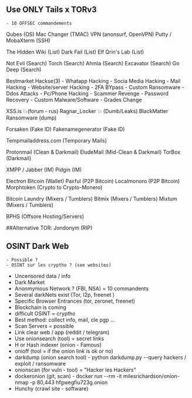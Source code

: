 ## Use ONLY Tails x TORv3
	- 10 OFFSEC commandements

Qubes (OS)
Mac Changer (TMAC)
VPN (anonsurf, OpenVPN)
Putty / MobaXterm (SSH)

The Hidden Wiki (List)
Dark Fail (List)
Elf Qrin's Lab (List)

Not Evil (Search)
Torch (Search)
Ahmia (Search)
Excavator (Search)
Go Deep (Search)

Bestmarket
Hackse(3)
	- Whatapp Hacking
	- Socia Media Hacking
	- Mail Hacking
	- Website/server Hacking
	- 2FA BYpass
	- Custom Ransomware
	- Ddos Attacks
	- Pc/Phone Hacking
	- Scammer Revenge
	- Password Recovery
	- Custom Malware/Software
	- Grades Change
	
XSS.is 💥(forum - rus)
Ragnar_Locker 💥 (Dumb/Leaks)
BlackMatter Ransomware (dump)

Forsaken (Fake ID)
Fakenamegenerator (Fake ID)

Tempmailaddress.com (Temporary Mails)

Protonmail (Clean & Darkmail)
EludeMail (Mid-Clean & Darkmail)
TorBox (Darkmail)

XMPP / Jabber (IM)
Pidgin (IM)

Electron Bitcoin (Wallet)
Paxful (P2P Bitcoin)
Localmonoro (P2P Bitcoin)
Morphtoken (Crypto to Crypto-Monero)

Bitcoin Laundry (Mixers / Tumblers)
Bitmix (Mixers / Tumblers)
Mixtum (Mixers / Tumblers)

BPHS (Offsore Hosting/Servers)

##Alternative TOR: Jondonym (RIP)

## OSINT Dark Web 
 	- Possible ?
	- OSINT sur les cryptho ? (see websites)
	
 - Uncensored data / info 
 - Dark Market 
 - Anonmymous Network ? (FBI, NSA) = 10 commandents
 - Several darkNets exist (Tor, I2p, freenet )
 - Specific Browser Entrances (tor, zeronet, freenet)
 - Blockchain is coming
 - difficult OSINT = cryptho
 - Best method: collect info, mail, cle pgp ... 
 - Scan Servers = possible
 - Link clear web / app (reddit / telegram)
 - Use onionsearch (tool) = secret links
 - H or Hash indexer (onion - Famous)
 - onioff (tool = if the onion link is ok or no) 
 - darkdump (onion search tool)
		 - python darkdump.py --query hackers / exploit / ransomware
 - onionscan (for vuln - tool) = "Hacker les Hackers"
 - dockeronion (git, scan)
		 - docker run --rm -it milesrichardson/onion-nmap -p 80,443 hfgwegfiu723g.onion
 -  Hunchy (crawl site - software)